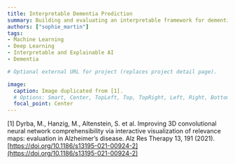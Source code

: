 ```yaml
---
title: Interpretable Dementia Prediction
summary: Building and evaluating an interpretable framework for dementia prediction.
authors: ["sophie_martin"]
tags:
- Machine Learning
- Deep Learning
- Interpretable and Explainable AI
- Dementia

# Optional external URL for project (replaces project detail page).

image:
  caption: Image duplicated from [1].
  # Options: Smart, Center, TopLeft, Top, TopRight, Left, Right, BottomLeft, Bottom, BottomRight
  focal_point: Center
---
```


[1] Dyrba, M., Hanzig, M., Altenstein, S. et al. Improving 3D convolutional neural network comprehensibility via interactive visualization of relevance maps: evaluation in Alzheimer’s disease. Alz Res Therapy 13, 191 (2021). [https://doi.org/10.1186/s13195-021-00924-2](https://doi.org/10.1186/s13195-021-00924-2)


